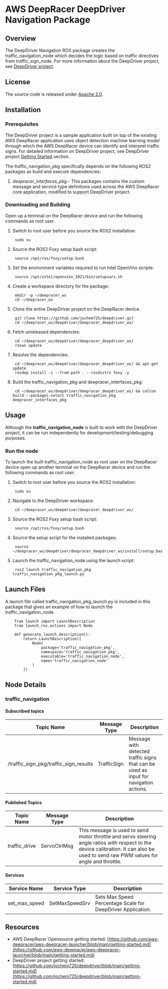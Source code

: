 # AWS DeepRacer DeepDriver Navigation Package

## Overview

The DeepDriver Navigation ROS package creates the traffic_navigation_node which decides the logic based on traffic directives from traffic_sign_node. For more information about the DeepDriver  project, see [DeepDriver project](https://github.com/jochem725/deepdriver).

## License

The source code is released under [Apache 2.0](https://aws.amazon.com/apache-2-0/).

## Installation

### Prerequisites

The DeepDriver project is a sample application built on top of the existing AWS DeepRacer application uses object detection machine learning model through which the AWS DeepRacer device can identify and interpret traffic signs. For detailed information on DeepDriver project, see DeepDriver project [Getting Started](https://github.com/jochem725/deepdriver/blob/main/getting-started.md) section.

The traffic_navigation_pkg specifically depends on the following ROS2 packages as build and execute dependencies:

1. *deepracer_interfaces_pkg* - This packages contains the custom message and service type definitions used across the AWS DeepRacer core application, modified to support DeepDriver project.

### Downloading and Building

Open up a terminal on the DeepRacer device and run the following commands as root user.

1. Switch to root user before you source the ROS2 installation:

        sudo su

1. Source the ROS2 Foxy setup bash script:

        source /opt/ros/foxy/setup.bash 

1. Set the environment variables required to run Intel OpenVino scripts:

        source /opt/intel/openvino_2021/bin/setupvars.sh

1. Create a workspace directory for the package:

        mkdir -p ~/deepracer_ws
        cd ~/deepracer_ws

2. Clone the entire DeepDriver project on the DeepRacer device.

        git clone https://github.com/jochem725/deepdriver.git
        cd ~/deepracer_ws/deepdriver/deepracer_deepdriver_ws/

3. Fetch unreleased dependencies:

        cd ~/deepracer_ws/deepdriver/deepracer_deepdriver_ws/
        rosws update

4. Resolve the dependencies:

        cd ~/deepracer_ws/deepdriver/deepracer_deepdriver_ws/ && apt-get update
        rosdep install -i --from-path . --rosdistro foxy -y

5. Build the traffic_navigation_pkg and deepracer_interfaces_pkg:

        cd ~/deepracer_ws/deepdriver/deepracer_deepdriver_ws/ && colcon build --packages-select traffic_navigation_pkg deepracer_interfaces_pkg


## Usage

Although the **traffic_navigation_node** is built to work with the DeepDriver project, it can be run independently for development/testing/debugging purposes.

### Run the node

To launch the built traffic_navigation_node as root user on the DeepRacer device open up another terminal on the DeepRacer device and run the following commands as root user:

1. Switch to root user before you source the ROS2 installation:

        sudo su

1. Navigate to the DeepDriver workspace:

        cd ~/deepracer_ws/deepdriver/deepracer_deepdriver_ws/

1. Source the ROS2 Foxy setup bash script:

        source /opt/ros/foxy/setup.bash 

1. Source the setup script for the installed packages:

        source ~/deepracer_ws/deepdriver/deepracer_deepdriver_ws/install/setup.bash 

2. Launch the traffic_navigation_node using the launch script:

        ros2 launch traffic_navigation_pkg traffic_navigation_pkg_launch.py

## Launch Files

A launch file called traffic_navigation_pkg_launch.py is included in this package that gives an example of how to launch the traffic_navigation_node.

        from launch import LaunchDescription
        from launch_ros.actions import Node

        def generate_launch_description():
            return LaunchDescription([
                Node(
                    package='traffic_navigation_pkg',
                    namespace='traffic_navigation_pkg',
                    executable='traffic_navigation_node',
                    name='traffic_navigation_node'
                )
            ])


## Node Details

### traffic_navigation

#### Subscribed topics

| Topic Name | Message Type | Description |
|----------- | ------------ | ----------- |
|/traffic_sign_pkg/traffic_sign_results|TrafficSign|Message with detected traffic signs that can be used as input for navigation actions.|

#### Published Topics

| Topic Name | Message Type | Description |
| ---------- | ------------ | ----------- |
|traffic_drive|ServoCtrlMsg|This message is used to send motor throttle and servo steering angle ratios with respect to the device calibration. It can also be used to send raw PWM values for angle and throttle.|

#### Services

| Service Name | Service Type | Description |
| ---------- | ------------ | ----------- |
|set_max_speed|SetMaxSpeedSrv|Sets Max Speed Percentage Scale for DeepDriver Application.|

## Resources

* AWS DeepRacer Opensource getting started: [https://github.com/aws-deepracer/aws-deepracer-launcher/blob/main/getting-started.md](https://github.com/aws-deepracer/aws-deepracer-launcher/blob/main/getting-started.md)
* DeepDriver project getting started: [https://github.com/jochem725/deepdriver/blob/main/getting-started.md](https://github.com/jochem725/deepdriver/blob/main/getting-started.md)